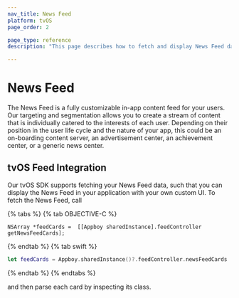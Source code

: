 ```yaml
---
nav_title: News Feed
platform: tvOS
page_order: 2

page_type: reference
description: "This page describes how to fetch and display News Feed data in your tvOS application."

---
```


# News Feed

The News Feed is a fully customizable in-app content feed for your users. Our targeting and segmentation allows you to create a stream of content that is individually catered to the interests of each user. Depending on their position in the user life cycle and the nature of your app, this could be an on-boarding content server, an advertisement center, an achievement center, or a generic news center.

## tvOS Feed Integration
Our tvOS SDK supports fetching your News Feed data, such that you can display the News Feed in your application with your own custom UI.  To fetch the News Feed, call

{% tabs %}
{% tab OBJECTIVE-C %}

```objc
NSArray *feedCards =  [[Appboy sharedInstance].feedController getNewsFeedCards];
```

{% endtab %}
{% tab swift %}

```swift
let feedCards = Appboy.sharedInstance()?.feedController.newsFeedCards
```

{% endtab %}
{% endtabs %}

and then parse each card by inspecting its class.
